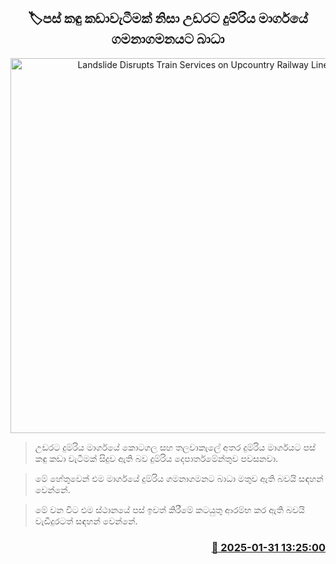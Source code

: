 <p align='center'><b><h2 align='center' title='Landslide Disrupts Train Services on Upcountry Railway Line'>🏷පස් කඳු කඩාවැටීමක් නිසා උඩරට දුම්රිය මාර්ගයේ ගමනාගමනයට බාධා</h2></b></p>
<p align='center'><img src='https://helakuru.sgp1.cdn.digitaloceanspaces.com/esana/images/lib/upline-landslide-train.jpg' width='600' alt='Landslide Disrupts Train Services on Upcountry Railway Line'></p>

> උඩරට දුම්රිය මාර්ගයේ කොටගල සහ තලවාකැලේ අතර දුම්රිය මාර්ගයට පස් කඳු කඩා වැටීමක් සිදුව ඇති බව දුම්රිය දෙපාර්තමේන්තුව පවසනවා.

> මේ හේතුවෙන් එම මාර්ගයේ දුම්රිය ගමනාගමනට බාධා මතුව ඇති බවයි සඳහන් වෙන්නේ.

> මේ වන විට එම ස්ථානයේ පස් ඉවත් කිරීමේ කටයුතු ආරම්භ කර ඇති බවයි වැඩිදුරටත් සඳහන් වෙන්නේ. 



<h3 align='right'><a href='https://www.helakuru.lk/esana/p/107060/'>📅 2025-01-31 13:25:00</a></h3>
